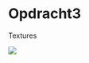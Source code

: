 # Opdracht3
Textures


<!DOCTYPE html>
<html>
  <head>
    <meta charset="utf-8">
    <title>Hello, WebVR! • A-Frame</title>
    <meta name="viewport" content="width=device-width">
    <script src="https://aframe.io/releases/1.0.4/aframe.min.js"></script>
    <script src="scripts/main.js" defer></script>
  </head>
  <body>
    <a-scene background="color: #333333">
      <a-assets>
          <img id="wood" src="(https://user-images.githubusercontent.com/86419683/123299234-983d8780-d519-11eb-97c0-ae1577c280ae.jpg)" />   
      </a-assets>
      <a-box id="myBox" 
        position="0 1 -3" 
        rotation="0 45 0" 
        width="3" 
        height="1" 
        depth="1" 
        material="src:#wood"
        shadow>
      </a-box>
      <a-plane id="ground"
        position="0 0 -4" 
        rotation="-90 0 0" 
        width="100" 
        height="100" 
        color="#7BC8A4" 
        shadow>
      </a-plane> 
    </a-scene>
  </body>
</html>
